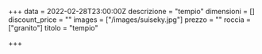 +++
data = 2022-02-28T23:00:00Z
descrizione = "tempio"
dimensioni = []
discount_price = ""
images = ["/images/suiseky.jpg"]
prezzo = ""
roccia = ["granito"]
titolo = "tempio"

+++
